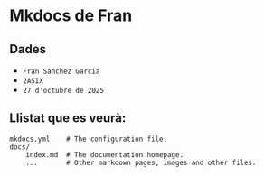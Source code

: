 # Mkdocs de Fran


## Dades

* `Fran Sanchez Garcia`
* `2ASIX`
* `27 d'octubre de 2025`

## Llistat que es veurà:

    mkdocs.yml    # The configuration file.
    docs/
        index.md  # The documentation homepage.
        ...       # Other markdown pages, images and other files.
